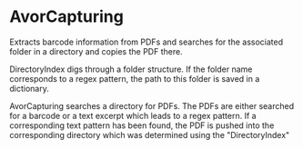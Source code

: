 # AvorCapturing
Extracts barcode information from PDFs and searches for the associated folder in a directory and copies the PDF there.


DirectoryIndex digs through a folder structure. If the folder name corresponds to a regex pattern, the path to this folder is saved in a dictionary.

AvorCapturing searches a directory for PDFs. The PDFs are either searched for a barcode or a text excerpt which leads to a regex pattern.
If a corresponding text pattern has been found, the PDF is pushed into the corresponding directory which was determined using the "DirectoryIndex"
